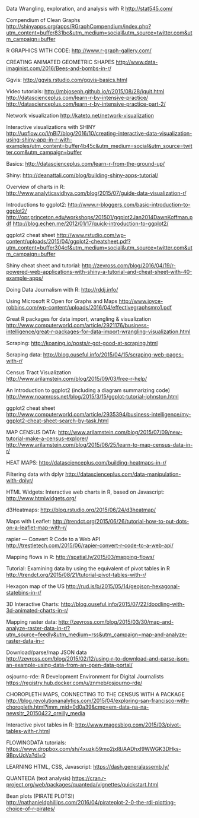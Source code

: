 Data Wrangling, exploration, and analysis with R
http://stat545.com/



Compendium of Clean Graphs
http://shinyapps.org/apps/RGraphCompendium/index.php?utm_content=buffer831bc&utm_medium=social&utm_source=twitter.com&utm_campaign=buffer

R GRAPHICS WITH CODE:
http://www.r-graph-gallery.com/

CREATING ANIMATED GEOMETRIC SHAPES
http://www.data-imaginist.com/2016/Bees-and-bombs-in-r/

Ggvis:
http://ggvis.rstudio.com/ggvis-basics.html

Video tutorials:
http://mbjoseph.github.io/r/2015/08/28/iquit.html
http://datascienceplus.com/learn-r-by-intensive-practice/
http://datascienceplus.com/learn-r-by-intensive-practice-part-2/

Network visualization
http://kateto.net/network-visualization


Interactive visualizations with SHINY
http://upflow.co/l/nBi7/blog/2016/10/creating-interactive-data-visualization-using-shiny-app-in-r-with-examples/utm_content=buffer4b45c&utm_medium=social&utm_source=twitter.com&utm_campaign=buffer

Basics:
http://datascienceplus.com/learn-r-from-the-ground-up/

Shiny:
http://deanattali.com/blog/building-shiny-apps-tutorial/

Overview of charts in R:
http://www.analyticsvidhya.com/blog/2015/07/guide-data-visualization-r/

Introductions to ggplot2:
http://www.r-bloggers.com/basic-introduction-to-ggplot2/
http://opr.princeton.edu/workshops/201501/ggplot2Jan2014DawnKoffman.pdf
http://blog.echen.me/2012/01/17/quick-introduction-to-ggplot2/

ggplot2 cheat sheet
http://www.rstudio.com/wp-content/uploads/2015/04/ggplot2-cheatsheet.pdf?utm_content=buffer304cf&utm_medium=social&utm_source=twitter.com&utm_campaign=buffer

Shiny cheat sheet and tutorial:
http://zevross.com/blog/2016/04/19/r-powered-web-applications-with-shiny-a-tutorial-and-cheat-sheet-with-40-example-apps/

Doing Data Journalism with R:
http://rddj.info/

Using Microsoft R Open for Graphs and Maps
http://www.joyce-robbins.com/wp-content/uploads/2016/04/effectivegraphsmro1.pdf

Great R packages for data import, wrangling & visualization
http://www.computerworld.com/article/2921176/business-intelligence/great-r-packages-for-data-import-wrangling-visualization.html

Scraping:
http://koaning.io/posts/r-got-good-at-scraping.html

Scraping data:
http://blog.ouseful.info/2015/04/15/scraping-web-pages-with-r/

Census Tract Visualization
http://www.arilamstein.com/blog/2015/09/03/free-r-help/



An Introduction to ggplot2 (including a diagram summarizing code)
http://www.noamross.net/blog/2015/3/15/ggplot-tutorial-johnston.html

ggplot2 cheat sheet
http://www.computerworld.com/article/2935394/business-intelligence/my-ggplot2-cheat-sheet-search-by-task.html

MAP CENSUS DATA:
http://www.arilamstein.com/blog/2015/07/09/new-tutorial-make-a-census-explorer/
http://www.arilamstein.com/blog/2015/06/25/learn-to-map-census-data-in-r/

HEAT MAPS:
http://datascienceplus.com/building-heatmaps-in-r/

Filtering data with dplyr
http://datascienceplus.com/data-manipulation-with-dplyr/


HTML Widgets: Interactive web charts in R, based on Javascript:
http://www.htmlwidgets.org/

d3Heatmaps:
http://blog.rstudio.org/2015/06/24/d3heatmap/

Maps with Leaflet:
http://trendct.org/2015/06/26/tutorial-how-to-put-dots-on-a-leaflet-map-with-r/


rapier — Convert R Code to a Web API
http://trestletech.com/2015/06/rapier-convert-r-code-to-a-web-api/

Mapping flows in R:
http://spatial.ly/2015/03/mapping-flows/

Tutorial: Examining data by using the equivalent of pivot tables in R
http://trendct.org/2015/08/21/tutorial-pivot-tables-with-r/


Hexagon map of the US
http://rud.is/b/2015/05/14/geojson-hexagonal-statebins-in-r/

3D Interactive Charts:
http://blog.ouseful.info/2015/07/22/doodling-with-3d-animated-charts-in-r/

Mapping raster data:
http://zevross.com/blog/2015/03/30/map-and-analyze-raster-data-in-r/?utm_source=feedly&utm_medium=rss&utm_campaign=map-and-analyze-raster-data-in-r

Download/parse/map JSON data
http://zevross.com/blog/2015/02/12/using-r-to-download-and-parse-json-an-example-using-data-from-an-open-data-portal/

osjourno-rde: R Development Environment for Digital Journalists
https://registry.hub.docker.com/u/znmeb/osjourno-rde/

CHOROPLETH MAPS, CONNECTING TO THE CENSUS WITH A PACKAGE
http://blog.revolutionanalytics.com/2015/04/exploring-san-francisco-with-choropleth.html?imm_mid=0d0a39&cmp=em-data-na-na-newsltr_20150422_oreilly_media

Interactive pivot tables in R:
http://www.magesblog.com/2015/03/pivot-tables-with-r.html

FLOWINGDATA tutorials:
https://www.dropbox.com/sh/4xuzkj59mo2jxl8/AADhxI9WWGK3DHks-9BpvUoVa?dl=0


LEARNING HTML, CSS, Javascript:
https://dash.generalassemb.ly/

QUANTEDA (text analysis)
https://cran.r-project.org/web/packages/quanteda/vignettes/quickstart.html

Bean plots (PIRATE PLOTS!)
http://nathanieldphillips.com/2016/04/pirateplot-2-0-the-rdi-plotting-choice-of-r-pirates/